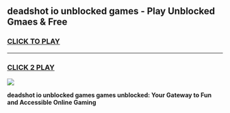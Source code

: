 
## deadshot io unblocked games - Play Unblocked Gmaes & Free
<h3>
<a href="https://premium.freeplayer.one?title=deadshot_io_unblocked_games&ref=19F">CLICK TO PLAY</a></h3>
<hr>

<h3>
<a href="https://premium.freeplayer.one?title=deadshot_io_unblocked_games&ref=19F">CLICK 2 PLAY</a>
  
</h3>

<a href="https://premium.freeplayer.one?title=deadshot_io_unblocked_games&ref=19F/"><img src="https://clearcache.store/games.png"></a>


**deadshot io unblocked games games unblocked: Your Gateway to Fun and Accessible Online Gaming**
